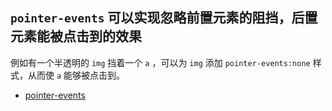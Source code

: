 ## `pointer-events` 可以实现忽略前置元素的阻挡，后置元素能被点击到的效果

例如有一个半透明的 `img` 挡着一个 `a` ，可以为 `img` 添加 `pointer-events:none` 样式，从而使 `a` 能够被点击到。

* [pointer-events](http://www.css88.com/book/css/properties/user-interface/pointer-events.htm)
